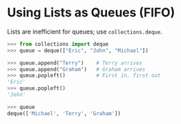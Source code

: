 # Using Lists as Queues (FIFO)
 Lists are inefficient for queues; use `collections.deque`.
```python
>>> from collections import deque
>>> queue = deque(["Eric", "John", "Michael"])

>>> queue.append("Terry")    # Terry arrives
>>> queue.append("Graham")   # Graham arrives
>>> queue.popleft()          # First in, first out
'Eric'
>>> queue.popleft()
'John'

>>> queue
deque(['Michael', 'Terry', 'Graham'])

```
